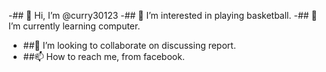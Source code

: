 -## 👋 Hi, I’m @curry30123
-## 👀 I’m interested in playing basketball.
-## 🌱 I’m currently learning computer.
- ##💞️ I’m looking to collaborate on discussing report.
- ##📫 How to reach me, from facebook.

<!---
curry30123/curry30123 is a ✨ special ✨ repository because its `README.md` (this file) appears on your GitHub profile.
You can click the Preview link to take a look at your changes.
--->
